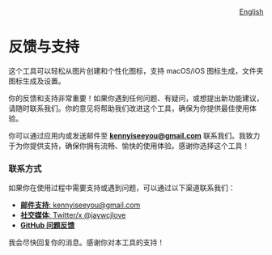 <p align="right">
  <a href="./feedback.md">English</a>
</p>
<!--rehype:style=float: right; bottom: -36px; position: relative;-->

反馈与支持
===

这个工具可以轻松从图片创建和个性化图标，支持 macOS/iOS 图标生成，文件夹图标生成及设置。

你的反馈和支持非常重要！如果你遇到任何问题、有疑问，或想提出新功能建议，请随时联系我们。你的意见将帮助我们改进这个工具，确保为你提供最佳使用体验。  

你可以通过应用内或发送邮件至 **kennyiseeyou@gmail.com** 联系我们。我致力于为你提供支持，确保你拥有流畅、愉快的使用体验。感谢你选择这个工具！  

### 联系方式  

如果你在使用过程中需要支持或遇到问题，可以通过以下渠道联系我们：  

- [**邮件支持**: kennyiseeyou@gmail.com](mailto:kennyiseeyou@gmail.com)  
- [**社交媒体**: Twitter/x @jaywcjlove](https://twitter.com/jaywcjlove)  
- [**GitHub 问题反馈**](https://github.com/jaywcjlove/iconed/issues/new/choose)  

我会尽快回复你的消息。感谢你对本工具的支持！